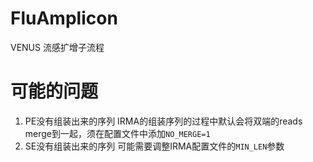 # FluAmplicon

VENUS 流感扩增子流程

# 可能的问题

1. PE没有组装出来的序列
   IRMA的组装序列的过程中默认会将双端的reads merge到一起，须在配置文件中添加`NO_MERGE=1`
2. SE没有组装出来的序列
   可能需要调整IRMA配置文件的`MIN_LEN`参数



